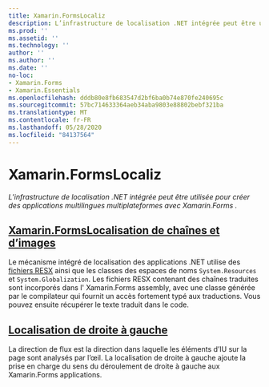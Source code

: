 ```yaml
---
title: Xamarin.FormsLocaliz
description: L’infrastructure de localisation .NET intégrée peut être utilisée pour créer des applications multilingues multiplateformes avec Xamarin.Forms . Le texte et les images peuvent être localisés, et les applications peuvent prendre en charge un sens de flux de droite à gauche.
ms.prod: ''
ms.assetid: ''
ms.technology: ''
author: ''
ms.author: ''
ms.date: ''
no-loc:
- Xamarin.Forms
- Xamarin.Essentials
ms.openlocfilehash: dddb80e8fb683547d2bf6ba0b74e870fe240695c
ms.sourcegitcommit: 57bc714633364aeb34aba9803e88802bebf321ba
ms.translationtype: MT
ms.contentlocale: fr-FR
ms.lasthandoff: 05/28/2020
ms.locfileid: "84137564"
---
```

# <a name="xamarinforms-localization"></a>Xamarin.FormsLocaliz

_L’infrastructure de localisation .NET intégrée peut être utilisée pour créer des applications multilingues multiplateformes avec Xamarin.Forms ._

## <a name="xamarinforms-string-and-image-localizationtextmd"></a>[Xamarin.FormsLocalisation de chaînes et d’images](text.md)

Le mécanisme intégré de localisation des applications .NET utilise des [fichiers RESX](https://docs.microsoft.com/dotnet/framework/resources/creating-resource-files-for-desktop-apps#resources-in-resx-files) ainsi que les classes des espaces de noms `System.Resources` et `System.Globalization`. Les fichiers RESX contenant des chaînes traduites sont incorporés dans l' Xamarin.Forms assembly, avec une classe générée par le compilateur qui fournit un accès fortement typé aux traductions. Vous pouvez ensuite récupérer le texte traduit dans le code.

## <a name="right-to-left-localization"></a>[Localisation de droite à gauche](right-to-left.md)

La direction de flux est la direction dans laquelle les éléments d’IU sur la page sont analysés par l’œil. La localisation de droite à gauche ajoute la prise en charge du sens du déroulement de droite à gauche aux Xamarin.Forms applications.
